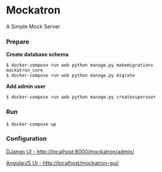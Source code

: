 # Mockatron

A Simple Mock Server

### Prepare

**Create database schema**

```shell
$ docker-compose run web python manage.py makemigrations mockatron_core
$ docker-compose run web python manage.py migrate
```

**Add admin user**

```shell
$ docker-compose run web python manage.py createsuperuser
```

### Run

```shell
$ docker-compose up
```

### Configuration

[DJango UI - http://localhost:8000/mockatron/admin/](http://localhost:8000/mockatron/admin/)

[AngularJS UI - http://localhost/mockatron-gui/](http://localhost/mockatron-gui/)
